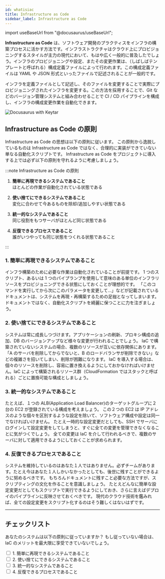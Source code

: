 ```yaml
---
id: whatisiac
title: Infrastructure as Code
sidebar_label: Infrastructure as Code
---
```


import useBaseUrl from "@docusaurus/useBaseUrl";

**Infrastructure as Code** は、ソフトウェア開発のプラクティスをインフラの構築プロセスに活かす方法です。インフラストラクチャはクラウド上にプロビジョニングするスタイルが主力の現代において、もはや広く一般的に普及したでしょう。インフラのプロビジョニングや設定、またその変更作業は、（しばしばテンプレートと呼ばれる）構成定義ファイルによって行われます。この構成定義ファイルは YAML や JSON 形式といったファイルで記述されることが一般的です。

インフラを定義ファイルとして記述し、そのファイルを変更することで実際にプロビジョニングされたインフラを変更する。この方法を採用することで、Git などのバージョン管理システムと組み合わせることで CI / CD パイプラインを構成し、インフラの構成変更作業を自動化できます。

<div style={{ textAlign: "center" }}>
  <img alt="Docusaurus with Keytar" src={useBaseUrl("img/draw.png")} />
</div>

## Infrastructure as Code の原則

Infrastructure as Code の思想は以下の原則に従います。
この原則から逸脱しているものは Infrastructure as Code ではなく、合理的に実装ができていない単なる自動化スクリプトです。
Infrastructure as Code をプロジェクトに導入する上では必ず以下の原則を守れるように考慮しましょう。

:::note Infrastructure as Code の原則

1. **簡単に再現できるシステムであること**<br/>
   ほとんどの作業が自動化されている状態である

2. **使い捨てにできるシステムであること**<br/>
   変化に合わせて今あるものを除却/追加しやすい状態である

3. **統一的なシステムであること**<br/>
   同じ役割をもつサーバがほとんど同じ状態である

4. **反復できるプロセスであること** <br/>
   誰がいつやっても同じ状態をつくれる状態であること

:::

### 1. 簡単に再現できるシステムであること

インフラ構築のために必要な作業は自動化されていることが前提です。
1 つのスクリプト、あるいは 1 つのパイプランプを使用して意味のある単位のインフラリソースをプロビジョニングできる状態にしておくことが理想的です。
「このコマンドを実行してから次にこのパラメータを変更して…」などが記載されているドキュメントは、システムを再現・再構築するための足枷となってしまいます。
ドキュメントではなく、自動化スクリプトを綺麗に保つことに力を注ぎましょう。

### 2. 使い捨てにできるシステムであること

システムは常に成長しつづけます。アプリケーションの刷新、プロキシ構成の追加、DB のバージョンアップなど様々な変更が行われることでしょう。
IaC で構築されていないシステムの場合、複数のリソースが互いに依存関係にあります。「A のサーバを削除してからでないと、B のロードバランサが削除できない」などの複雑さを招いてしまい、削除が困難になります。
IaC を導入する場合は、個々のリソースを削除し、容易に置き換えるようにしておかなければいけません。IaC によって構築されるリソース群（CloudFormation ではスタックと呼ばれる）ごとに置換可能な構成としましょう。

### 3. 統一的なシステムであること

たとえば、１つの ALB(Application Load Balancer)のターゲットグループに２台の EC2 が登録されている構成を考えましょう。
この２つの EC2 は IP アドレスのような個々を区別するような設定を除いて、ソフトウェア構成や設定は同一でなければいけません。
たとえ一時的な設定変更だとしても、SSH でサーバにログインして設定変更をしてしまうと、すぐに全ての変更を管理できなくなることに気がつくでしょう。
全ての変更は IaC を介して行われるべきで、複数のサーバに対して適用できるようにしておくことが求められます。

### 4. 反復できるプロセスであること

システムを維持しているのはあなた１人ではありません。必ずチームがあります。たとえ今はあなた１人しかいなかったとしても、後世に残すことができるように努めるべきです。
もちろんドキュメントに残すこと必要な方法ですが、スクリプティングの文化を作ることを意識しましょう。
たとえどんなに簡単な設定変更だとしてもスクリプトで実行できるようにしておき、さらに言えばデプロイのパイプラインに反映させておくべきです。
現代のクラウド技術を鑑みれば、全ての設定変更をスクリプト化するのはそう難しくはないはずです。

---

## チェックリスト

あなたのシステムは以下の原則に従っていますか？
もし従っていない場合は、IaC のメリットを最大限に享受できていないでしょう。

<form>
  <input type="checkbox" /> 1. 簡単に再現できるシステムであること
  <br />
  <input type="checkbox" /> 2. 使い捨てにできるシステムであること
  <br />
  <input type="checkbox" /> 3. 統一的なシステムであること
  <br />
  <input type="checkbox" /> 4. 反復できるプロセスであること
  <br />
</form>
